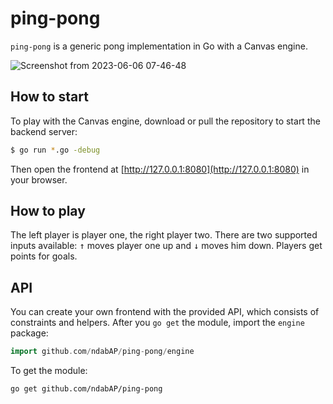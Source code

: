 # ping-pong

`ping-pong` is a generic pong implementation in Go with a Canvas engine.

![Screenshot from 2023-06-06 07-46-48](https://github.com/ndabAP/ping-pong/assets/8510570/86c9569e-9892-4401-a96a-ce63adb6af82)

## How to start

To play with the Canvas engine, download or pull the repository to start the
backend server:

```bash
$ go run *.go -debug
```

Then open the frontend at [http://127.0.0.1:8080](http://127.0.0.1:8080) in your
browser.

## How to play

The left player is player one, the right player two. There are two supported
inputs available: <kbd>↑</kbd> moves player one up and <kbd>↓</kbd> moves him
down. Players get points for goals.

## API

You can create your own frontend with the provided API, which consists of
constraints and helpers. After you `go get` the module, import the `engine`
package:

```go
import github.com/ndabAP/ping-pong/engine
```

To get the module:

```bash
go get github.com/ndabAP/ping-pong
```

